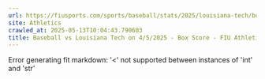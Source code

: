 ```yaml
---
url: https://fiusports.com/sports/baseball/stats/2025/louisiana-tech/boxscore/12755
site: Athletics
crawled_at: 2025-05-13T10:04:43.790603
title: Baseball vs Louisiana Tech on 4/5/2025 - Box Score - FIU Athletics
---
```


Error generating fit markdown: '<' not supported between instances of 'int' and 'str'